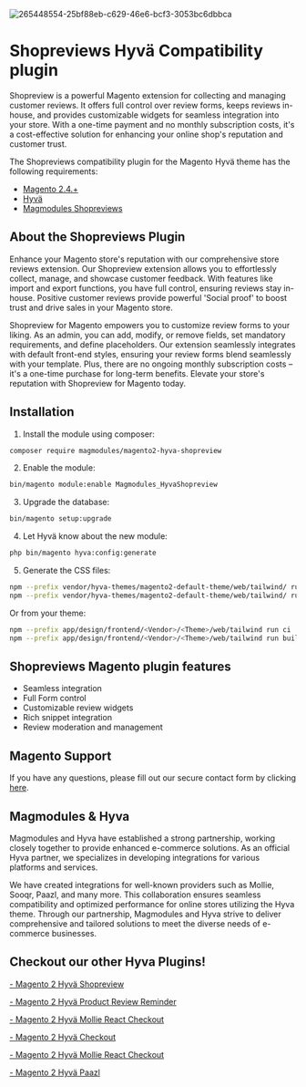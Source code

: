 ![265448554-25bf88eb-c629-46e6-bcf3-3053bc6dbbca](https://github.com/magmodules/magento2-shopreview-hyva/assets/24823946/5473ab70-4f57-4ad3-be96-df9b4f03409c)


# Shopreviews Hyvä Compatibility plugin


Shopreview is a powerful Magento extension for collecting and managing customer reviews. It offers full control over review forms, keeps reviews in-house, and provides customizable widgets for seamless integration into your store. With a one-time payment and no monthly subscription costs, it's a cost-effective solution for enhancing your online shop's reputation and customer trust.

The Shopreviews compatibility plugin for the Magento Hyvä theme has the following requirements:
- [Magento 2.4.+](https://github.com/magento/magento2)
- [Hyvä](https://github.com/hyva-themes)
- [Magmodules Shopreviews](https://www.magmodules.eu/magento2-shopreview.html) 


## About the Shopreviews Plugin

Enhance your Magento store's reputation with our comprehensive store reviews extension. Our Shopreview extension allows you to effortlessly collect, manage, and showcase customer feedback. With features like import and export functions, you have full control, ensuring reviews stay in-house. Positive customer reviews provide powerful 'Social proof' to boost trust and drive sales in your Magento store.

Shopreview for Magento empowers you to customize review forms to your liking. As an admin, you can add, modify, or remove fields, set mandatory requirements, and define placeholders. Our extension seamlessly integrates with default front-end styles, ensuring your review forms blend seamlessly with your template. Plus, there are no ongoing monthly subscription costs – it's a one-time purchase for long-term benefits. Elevate your store's reputation with Shopreview for Magento today.

## Installation

1. Install the module using composer: 

```bash
composer require magmodules/magento2-hyva-shopreview
```

2. Enable the module:

```bash
bin/magento module:enable Magmodules_HyvaShopreview
```

3. Upgrade the database:

```bash
bin/magento setup:upgrade
```

4. Let Hyvä know about the new module:

```bash
php bin/magento hyva:config:generate
```

5. Generate the CSS files:

```bash
npm --prefix vendor/hyva-themes/magento2-default-theme/web/tailwind/ run ci
npm --prefix vendor/hyva-themes/magento2-default-theme/web/tailwind/ run build-prod
```

Or from your theme:

```bash
npm --prefix app/design/frontend/<Vendor>/<Theme>/web/tailwind run ci
npm --prefix app/design/frontend/<Vendor>/<Theme>/web/tailwind run build-prod
```

## Shopreviews Magento plugin features

- Seamless integration
- Full Form control
- Customizable review widgets
- Rich snippet integration
- Review moderation and management
  
## Magento Support

If you have any questions, please fill out our secure contact form by clicking [here](https://www.magmodules.eu/support-form.html).

## Magmodules & Hyva

Magmodules and Hyva have established a strong partnership, working closely together to provide enhanced e-commerce solutions. As an official Hyva partner, we specializes in developing integrations for various platforms and services. 

We have created integrations for well-known providers such as Mollie, Sooqr, Paazl, and many more. This collaboration ensures seamless compatibility and optimized performance for online stores utilizing the Hyva theme. Through our partnership, Magmodules and Hyva strive to deliver comprehensive and tailored solutions to meet the diverse needs of e-commerce businesses.






## Checkout our other Hyva Plugins!

[- Magento 2 Hyvä Shopreview](#) 
 
[- Magento 2 Hyvä Product Review Reminder](#) 

[- Magento 2 Hyvä Mollie React Checkout](#) 

[- Magento 2 Hyvä Checkout](#) 

[- Magento 2 Hyvä Mollie React Checkout](#) 

[- Magento 2 Hyvä Paazl](#) 
